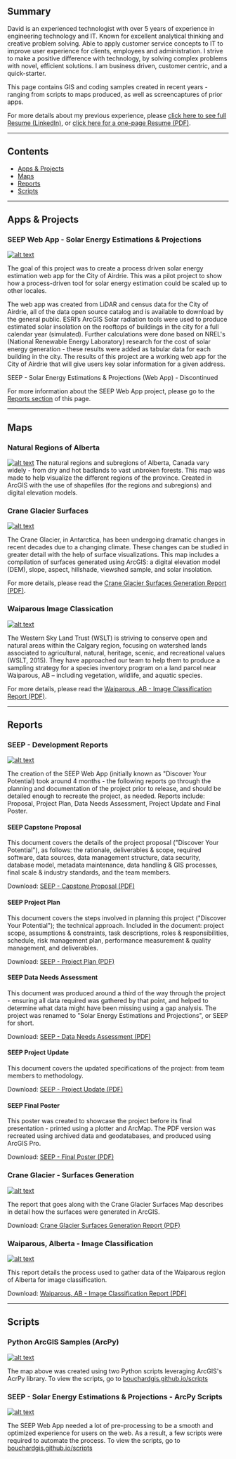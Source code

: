## Summary

David is an experienced technologist with over 5 years of experience in engineering technology and IT. Known for excellent analytical thinking and creative problem solving. Able to apply customer service concepts to IT to improve user experience for clients, employees and administration. I strive to make a positive difference with technology, by solving complex problems with novel, efficient solutions. I am business driven, customer centric, and a quick-starter.  

This page contains GIS and coding samples created in recent years - ranging from scripts to maps produced, as well as screencaptures of prior apps. 

For more details about my previous experience, please 
<a href="https://linkedin.com/in/davidjbouchard" target="_blank">click here to see full Resume (LinkedIn)</a>, or <a href="https://bouchardgis.github.io/reports/DBouchard_Resume_June2018.pdf" target="_blank">click here for a one-page Resume (PDF)</a>.

---

## Contents
* [Apps & Projects](#apps)
* [Maps](#maps)
* [Reports](#reports)
* [Scripts](#scripts)

---

## Apps & Projects <a name="apps"></a>
### SEEP Web App - Solar Energy Estimations & Projections
[![alt text](https://bouchardgis.github.io/images/SEEP_SolarEnergyEstimationsAndProjections_Screencap.PNG "SEEP Web App")](https://bouchardgis.github.io/images/SEEP_SolarEnergyEstimationsAndProjections_Screencap.PNG)

The goal of this project was to create a process driven solar energy estimation web app for the City of Airdrie. This was a pilot project to show how a process-driven tool for solar energy estimation could be scaled up to other locales. 

The web app was created from LiDAR and census data for the City of Airdrie, all of the data open source catalog and is available to download by the general public. ESRI’s ArcGIS Solar radiation tools were used to produce estimated solar insolation on the rooftops of buildings in the city for a full calendar year (simulated). Further calculations were done based on NREL's (National Renewable Energy Laboratory) research for the cost of solar energy generation - these results were added as tabular data for each building in the city. The results of this project are a working web app for the City of Airdrie that will give users key solar information for a given address.

<a>SEEP - Solar Energy Estimations & Projections (Web App) - Discontinued</a>

For more information about the SEEP Web App project, please go to the [Reports section](#reports) of this page. 

---

## Maps <a name="maps"></a>
### Natural Regions of Alberta
[![alt text](https://bouchardgis.github.io/images/Alberta_NaturalRegionsMap.PNG   "Natural Regions of Alberta")](https://bouchardgis.github.io/images/Alberta_NaturalRegionsMap.PNG)
The natural regions and subregions of Alberta, Canada vary widely - from dry and hot badlands to vast unbroken forests. This map was made to help visualize the different regions of the province. Created in ArcGIS with the use of shapefiles (for the regions and subregions) and digital elevation models. 

### Crane Glacier Surfaces
[![alt text](https://bouchardgis.github.io/images/CraneGlacier_SurfaceGeneration.PNG  "Crane Glacier - Surfaces")](https://bouchardgis.github.io/images/CraneGlacier_SurfaceGeneration.PNG)

The Crane Glacier, in Antarctica, has been undergoing dramatic changes in recent decades due to a changing climate. These changes can be studied in greater detail with the help of surface visualizations. This map includes a compilation of surfaces generated using ArcGIS: a digital elevation model (DEM), slope, aspect, hillshade, viewshed sample, and solar insolation.

For more details, please read the [Crane Glacier Surfaces Generation Report (PDF)](https://bouchardgis.github.io/reports/CraneGlacierStudy_SurfaceGenerationReport.pdf).

### Waiparous Image Classication
[![alt text](https://bouchardgis.github.io/images/Waiparous_ImageClassification_forWesternSkyLandTrust.PNG  "Waiparous Image Classification")](https://bouchardgis.github.io/images/Waiparous_ImageClassification_forWesternSkyLandTrust.PNG) 

The Western Sky Land Trust (WSLT) is striving to conserve open and natural areas within the Calgary region, focusing on watershed lands associated to agricultural, natural, heritage, scenic, and recreational values (WSLT, 2015). They have approached our team to help them to produce a sampling strategy for a species inventory program on a land parcel near Waiparous, AB – including vegetation, wildlife, and aquatic species.

For more details, please read the [Waiparous, AB - Image Classification Report (PDF)](https://bouchardgis.github.io/reports/WaiparousAB_ImageClassification_forWLST.pdf).

---

## Reports <a name="reports"></a>
### SEEP - Development Reports
[![alt text](https://bouchardgis.github.io/images/SEEP_Reports_Covers.PNG "SEEP - Solar Energy Estimations and Projects - Reports")](https://bouchardgis.github.io/images/SEEP_Reports_Covers.PNG)

The creation of the SEEP Web App (initially known as "Discover Your Potential) took around 4 months - the following reports go through the planning and documentation of the project prior to release, and should be detailed enough to recreate the project, as needed. Reports include: Proposal, Project Plan, Data Needs Assessment, Project Update and Final Poster.

#### SEEP Capstone Proposal
This document covers the details of the project proposal ("Discover Your Potential"), as follows: the rationale, deliverables & scope, required software, data sources, data management structure, data security, database model, metadata maintenance, data handling & GIS processes, final scale & industry standards, and the team members.

Download: [SEEP - Capstone Proposal (PDF)](https://bouchardgis.github.io/reports/SEEP_1_CapstoneProposal_DiscoverYourPotential.pdf)

#### SEEP Project Plan
This document covers the steps involved in planning this project ("Discover Your Potential"); the technical approach. Included in the document: project scope, assumptions & constraints, task descriptions, roles & responsibilities, schedule, risk management plan, performance measurement & quality management, and deliverables. 

Download: [SEEP - Project Plan (PDF)](https://bouchardgis.github.io/reports/SEEP_2_DiscoverYourPotential_ProjectPlan.pdf)

#### SEEP Data Needs Assessment
This document was produced around a third of the way through the project - ensuring all data required was gathered by that point, and helped to determine what data might have been missing using a gap analysis. The project was renamed to "Solar Energy Estimations and Projections", or SEEP for short.

Download: [SEEP - Data Needs Assessment (PDF)](https://bouchardgis.github.io/reports/SEEP_3_DataNeedsAssessment.pdf)

#### SEEP Project Update
This document covers the updated specifications of the project: from team members to methodology. 

Download: [SEEP - Project Update (PDF)](https://bouchardgis.github.io/reports/SEEP_4_SolarEnergyEstimationsAndProjections_ProjectUpdate.pdf)

#### SEEP Final Poster
This poster was created to showcase the project before its final presentation - printed using a plotter and ArcMap. The PDF version was recreated using archived data and geodatabases, and produced using ArcGIS Pro. 

Download: [SEEP - Final Poster (PDF)](https://bouchardgis.github.io/reports/SEEP_5_SolarEnergyEstimationsAndProjections_FinalPoster.pdf)

### Crane Glacier - Surfaces Generation
[![alt text](https://bouchardgis.github.io/images/Report_SurfaceGeneration_CraneGlacier.PNG "Crane Glacier Surfaces Generation Report (PDF)")](https://bouchardgis.github.io/reports/CraneGlacierStudy_SurfaceGenerationReport.pdf)

The report that goes along with the Crane Glacier Surfaces Map describes in detail how the surfaces were generated in ArcGIS. 

Download: [Crane Glacier Surfaces Generation Report (PDF)](https://bouchardgis.github.io/reports/CraneGlacierStudy_SurfaceGenerationReport.pdf)

### Waiparous, Alberta - Image Classification
[![alt text](https://bouchardgis.github.io/images/Report_ImageClassification_WaiparousAB.PNG "Waiparous Image Classification Report (PDF)")](https://bouchardgis.github.io/reports/WaiparousAB_ImageClassification_forWLST.pdf) 

This report details the process used to gather data of the Waiparous region of Alberta for image classification.

Download: [Waiparous, AB - Image Classification Report (PDF)](https://bouchardgis.github.io/reports/WaiparousAB_ImageClassification_forWLST.pdf)

---

## Scripts <a name="scripts"></a>
### Python ArcGIS Samples (ArcPy)
[![alt text](https://bouchardgis.github.io/images/ZionNationalPark_PythonGeneratedMap.PNG "Zion National Park - Python Generated Map")](https://bouchardgis.github.io/images/ZionNationalPark_PythonGeneratedMap.PNG)

The map above was created using two Python scripts leveraging ArcGIS's AcrPy library. To view the scripts, go to [bouchardgis.github.io/scripts](https://bouchardgis.github.io/scripts)

### SEEP - Solar Energy Estimations & Projections - ArcPy Scripts
[![alt text](https://bouchardgis.github.io/images/SEEP_SolarEnergyEstimationsAndProjections_SmallCapture.JPG "SEEP - Solar Energy Estimations & Projections")](https://bouchardgis.github.io/images/SEEP_SolarEnergyEstimationsAndProjections_SmallCapture.JPG)
 
The SEEP Web App needed a lot of pre-processing to be a smooth and optimized experience for users on the web. As a result, a few scripts were required to automate the process. To view the scripts, go to [bouchardgis.github.io/scripts](https://bouchardgis.github.io/scripts)
